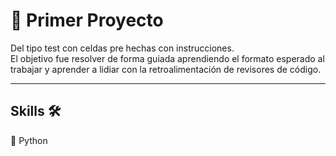 # 🔗 Primer Proyecto

Del tipo test con celdas pre hechas con instrucciones.  
El objetivo fue resolver de forma guiada aprendiendo el formato esperado al trabajar y aprender a lidiar con la retroalimentación de revisores de código.

---

## Skills 🛠

🐍 Python


